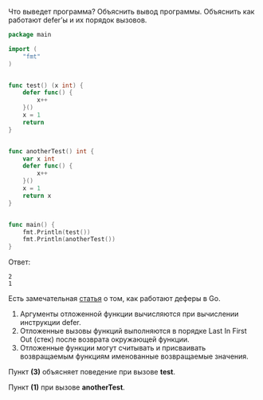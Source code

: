 Что выведет программа? Объяснить вывод программы.
Объяснить как работают defer’ы и их порядок вызовов.

```go
package main

import (
	"fmt"
)


func test() (x int) {
	defer func() {
		x++
	}()
	x = 1
	return
}


func anotherTest() int {
	var x int
	defer func() {
		x++
	}()
	x = 1
	return x
}


func main() {
	fmt.Println(test())
	fmt.Println(anotherTest())
}
```

Ответ:
```
2
1
```
Есть замечательная [статья](https://go.dev/blog/defer-panic-and-recover) о том, как работают деферы в Go.
1. Аргументы отложенной функции вычисляются при вычислении инструкции defer.
2. Отложенные вызовы функций выполняются в порядке Last In First Out (стек) после возврата окружающей функции.
3. Отложенные функции могут считывать и присваивать возвращаемым функциям именованные возвращаемые значения.

Пункт **(3)** объясняет поведение при вызове **test**.

Пункт **(1)** при вызове **anotherTest**.
